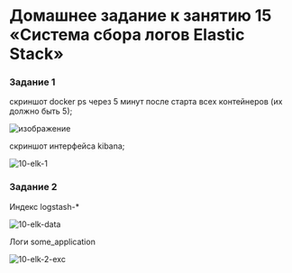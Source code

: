 # Домашнее задание к занятию 15 «Система сбора логов Elastic Stack»

### Задание 1

скриншот docker ps через 5 минут после старта всех контейнеров (их должно быть 5);

![изображение](https://github.com/user-attachments/assets/5fa7c54b-3a90-4347-97a7-45a814e1ad15)

скриншот интерфейса kibana;

![10-elk-1](https://github.com/user-attachments/assets/14758bb6-1d53-4053-be71-a6f0646e20ab)

### Задание 2

Индекс logstash-* 

![10-elk-data](https://github.com/user-attachments/assets/0bed7619-f04b-45ad-a281-683c3e3f6186)

Логи some_application

![10-elk-2-exc](https://github.com/user-attachments/assets/98399b88-42d3-468f-9c31-94a00b9bca20)
